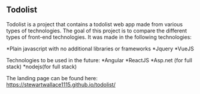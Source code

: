 ## Todolist

Todolist is a project that contains a todolist web app made from various types of technologies. The goal of this project is to compare the different types of front-end technologies. It was made in the following technologies:

*Plain javascript with no additional libraries or frameworks
*Jquery
*VueJS

Technologies to be used in the future:
*Angular 
*ReactJS
*Asp.net (for full stack)
*nodejs(for full stack)

The landing page can be found here:
https://stewartwallace1115.github.io/todolist/
